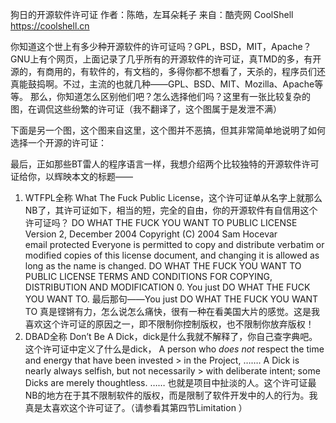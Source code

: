 狗日的开源软件许可证
作者：陈皓，左耳朵耗子
来自：酷壳网 CoolShell https://coolshell.cn

你知道这个世上有多少种开源软件的许可证吗？GPL，BSD，MIT，Apache？GNU上有个网页，上面记录了几乎所有的开源软件的许可证，真TMD的多，有开源的，有商用的，有软件的，有文档的，多得你都不想看了，天杀的，程序员们还真能鼓捣啊。不过，主流的也就几种——GPL、BSD、MIT、Mozilla、Apache等等。
那么，你知道怎么区别他们吧？怎么选择他们吗？这里有一张比较复杂的图，在调侃这些纷繁的许可证（我不翻译了，这个图属于是发泄不满）

下面是另一个图，这个图来自这里，这个图并不恶搞，但其非常简单地说明了如何选择一个开源的许可证：

最后，正如那些BT雷人的程序语言一样，我想介绍两个比较独特的开源软件许可证给你，以辉映本文的标题——

1. WTFPL全称 What The Fuck Public License，这个许可证单从名字上就那么NB了，其许可证如下，相当的短，完全的自由，你的开源软件有自信用这个许可证吗？
DO WHAT THE FUCK YOU WANT TO PUBLIC LICENSE Version 2, December 2004 Copyright (C) 2004 Sam Hocevar email protected
Everyone is permitted to copy and distribute verbatim or modified copies of this license document, and changing it is allowed as long as the name is changed. DO WHAT THE FUCK YOU WANT TO PUBLIC LICENSE TERMS AND CONDITIONS FOR COPYING, DISTRIBUTION AND MODIFICATION 0. You just DO WHAT THE FUCK YOU WANT TO.
最后那句——You just DO WHAT THE FUCK YOU WANT TO 真是铿锵有力，怎么说怎么痛快，很有一种在看美国大片的感觉。这是我喜欢这个许可证的原因之一，即不限制你控制版权，也不限制你放弃版权！
2. DBAD全称 Don’t Be A Dick，dick是什么我就不解释了，你自己查字典吧。这个许可证中定义了什么是dick，
A person who _does not_ respect the time and energy that have been invested > in the Project, ……. A Dick is nearly always selfish, but not necessarily > with deliberate intent; some Dicks are merely thoughtless. ……
也就是项目中扯淡的人。这个许可证最NB的地方在于其不限制软件的版权，而是限制了软件开发中的人的行为。我真是太喜欢这个许可证了。（请参看其第四节Limitation ）